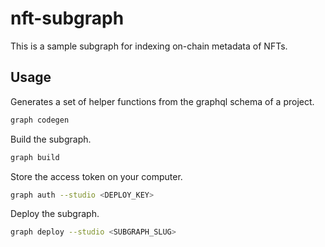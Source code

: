 # nft-subgraph

This is a sample subgraph for indexing on-chain metadata of NFTs.

## Usage
Generates a set of helper functions from the graphql schema of a project.
```zsh
graph codegen
```

Build the subgraph.
```zsh
graph build
```

Store the access token on your computer.
```zsh
graph auth --studio <DEPLOY_KEY>
```

Deploy the subgraph.
```zsh
graph deploy --studio <SUBGRAPH_SLUG>
```